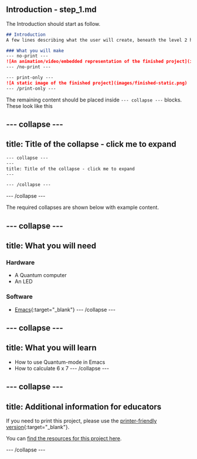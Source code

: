 ## Introduction - step_1.md

The Introduction should start as follow.

```markdown
## Introduction
A few lines describing what the user will create, beneath the level 2 header.

### What you will make
--- no-print ---
![An animation/video/embedded representation of the finished project](images/finished-project.gif)
--- /no-print ---

--- print-only ---
![A static image of the finished project](images/finished-static.png)
--- /print-only ---

```

The remaining content should be placed inside `--- collapse ---` blocks. These look like this

--- collapse ---
---
title: Title of the collapse - click me to expand
---
```markdown
--- collapse ---
---
title: Title of the collapse - click me to expand
---

--- /collapse ---
```
--- /collapse ---

The required collapses are shown below with example content.

--- collapse ---
---
title: What you will need
---
### Hardware

+ A Quantum computer
+ An LED

### Software

+ [Emacs](https://www.gnu.org/software/emacs/emacs.html){:target="_blank"}
--- /collapse ---

--- collapse ---
---
title: What you will learn
---

+ How to use Quantum-mode in Emacs
+ How to calculate 6 x 7
--- /collapse ---

--- collapse ---
---
title: Additional information for educators
---

If you need to print this project, please use the [printer-friendly version](https://projects.raspberrypi.org/en/projects/project-name/print){:target="_blank"}.

You can [find the resources for this project here](http://rpf.io/project-name-go).

--- /collapse ---
